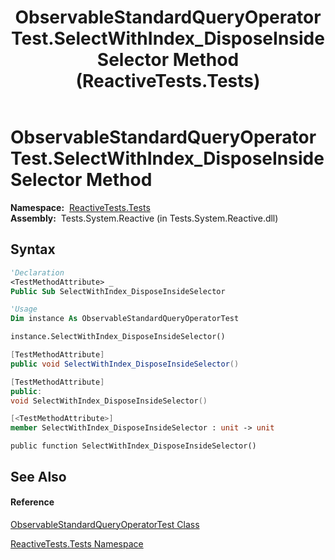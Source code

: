 ﻿---
title: ObservableStandardQueryOperatorTest.SelectWithIndex_DisposeInsideSelector Method  (ReactiveTests.Tests)
TOCTitle: SelectWithIndex_DisposeInsideSelector Method
ms:assetid: M:ReactiveTests.Tests.ObservableStandardQueryOperatorTest.SelectWithIndex_DisposeInsideSelector
ms:mtpsurl: https://msdn.microsoft.com/en-us/library/reactivetests.tests.observablestandardqueryoperatortest.selectwithindex_disposeinsideselector(v=VS.103)
ms:contentKeyID: 36619661
ms.date: 06/28/2011
mtps_version: v=VS.103
f1_keywords:
- ReactiveTests.Tests.ObservableStandardQueryOperatorTest.SelectWithIndex_DisposeInsideSelector
dev_langs:
- CSharp
- JScript
- VB
- FSharp
- c++
---

# ObservableStandardQueryOperatorTest.SelectWithIndex\_DisposeInsideSelector Method

**Namespace:**  [ReactiveTests.Tests](hh289046\(v=vs.103\).md)  
**Assembly:**  Tests.System.Reactive (in Tests.System.Reactive.dll)

## Syntax

``` vb
'Declaration
<TestMethodAttribute> _
Public Sub SelectWithIndex_DisposeInsideSelector
```

``` vb
'Usage
Dim instance As ObservableStandardQueryOperatorTest

instance.SelectWithIndex_DisposeInsideSelector()
```

``` csharp
[TestMethodAttribute]
public void SelectWithIndex_DisposeInsideSelector()
```

``` c++
[TestMethodAttribute]
public:
void SelectWithIndex_DisposeInsideSelector()
```

``` fsharp
[<TestMethodAttribute>]
member SelectWithIndex_DisposeInsideSelector : unit -> unit 
```

``` jscript
public function SelectWithIndex_DisposeInsideSelector()
```

## See Also

#### Reference

[ObservableStandardQueryOperatorTest Class](hh288944\(v=vs.103\).md)

[ReactiveTests.Tests Namespace](hh289046\(v=vs.103\).md)

